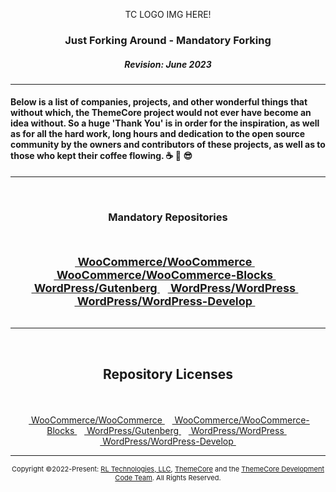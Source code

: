 <p align="center">TC LOGO IMG HERE!</p>

### <p align="center">Just Forking Around - Mandatory Forking</p>
##### <p align="center">Revision: June 2023</p>
### <p align="center"></p>

---

#### Below is a list of companies, projects, and other wonderful things that without which, the ThemeCore project would not ever have become an idea without. So a huge 'Thank You' is in order for the inspiration, as well as for all the hard work, long hours and dedication to the open source community by the owners and contributors of these projects, as well as to those who kept their coffee flowing. :coffee: :metal: :sunglasses:
<hr>
<br>

### <p align="center">Mandatory Repositories</p>
<br>
<div style="width: 98%; display: inline-block; font-size: 18px; font-weight: bold; margin-right: auto; margin-left: auto;">
<p align="center">
&nbsp;<a href="https://github.com/woocommerce/woocommerce" target="">&nbsp;WooCommerce/WooCommerce&nbsp;</a>&nbsp;
&nbsp;<a href="https://github.com/woocommerce/woocommerce-blocks" target="">&nbsp;WooCommerce/WooCommerce-Blocks&nbsp;</a>&nbsp;
&nbsp;<a href="https://github.com/WordPress/gutenberg" target="">&nbsp;WordPress/Gutenberg&nbsp;</a>&nbsp;
&nbsp;<a href="https://github.com/WordPress/WordPress" target="">&nbsp;WordPress/WordPress&nbsp;</a>&nbsp;
&nbsp;<a href="https://github.com/WordPress/WordPress-Develop" target="">&nbsp;WordPress/WordPress-Develop&nbsp;</a>&nbsp;
</center>
</div>
<hr>
<br>

## <p align="center">Repository Licenses</p>

<br>
<div style="width: 98%; display: display: inline-block; margin-right: auto; margin-left: auto;">
<p align="center">
&nbsp;<a href="https://github.com/woocommerce/woocommerce" target="">&nbsp;WooCommerce/WooCommerce&nbsp;</a>&nbsp;
&nbsp;<a href="https://github.com/woocommerce/woocommerce-blocks" target="">&nbsp;WooCommerce/WooCommerce-Blocks&nbsp;</a>&nbsp;
&nbsp;<a href="https://github.com/WordPress/gutenberg" target="">&nbsp;WordPress/Gutenberg&nbsp;</a>&nbsp;
&nbsp;<a href="https://github.com/WordPress/WordPress" target="">&nbsp;WordPress/WordPress&nbsp;</a>&nbsp;
&nbsp;<a href="https://github.com/WordPress/WordPress-Develop" target="">&nbsp;WordPress/WordPress-Develop&nbsp;</a>&nbsp;
</center>
</div>
            
---
<p align="center" style="font-size: 11px;"> Copyright ©2022-Present: <a href="https://rltechs.com">RL Technologies, LLC</a>, <a href="https://themecore.org">ThemeCore</a> and the <a href="mailto:codeteam@themecore.org">ThemeCore Development Code Team</a>. All Rights Reserved. </p>